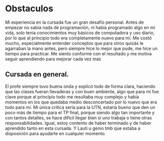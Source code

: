 # Obstaculos
Mi experiencia en la cursada  fue un gran desafío personal. Antes de empezar no sabía nada de programación, ni había programado algo en mi vida, solo tenía conocimientos muy básicos de computadora y uso diario, por lo que al principio todo era completamente nuevo para mí. Me costó mucho, especialmente entender conceptos que para otros quizás le agarraban la mano antes, pero siempre hice lo mejor que pude, me hice un tiempo para practicar. Me siento conforme con el resultado y me motiva seguir aprendiendo para mejorar cada vez más

## Cursada en general.
 El profe siempre tuvo buena onda y explicó todo de forma clara, haciendo que las clases fueran llevaderas y con buen ambiente, algo que para mí fue clave porque al principio todo me resultaba muy complejo y había momentos en los que quedaba medio desconcertado por lo nuevo que era todo para mí. Mi única crítica sería para la UTN, estaría bueno que den un poco más de tiempo para el TP final, porque siendo algo tan importante y con tantos detalles, se hace difícil llegar bien si uno trabaja o tiene otras responsabilidades. Igual, estoy contento de haber terminado y de haber aprendido tanto en esta cursada. Y Lauti u genio tmb que estaba a disposición para ayudarte en cualquier momento.